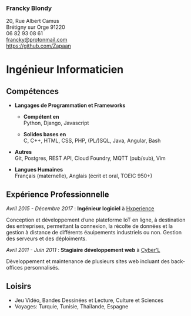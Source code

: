 ### Francky Blondy

20, Rue Albert Camus  
Brétigny sur Orge 91220  
06 82 93 08 61  
<francky@protonmail.com>  
<https://github.com/Zapaan>

# Ingénieur Informaticien

## Compétences

  - **Langages de Programmation et Frameworks**
    
      - **Compétent en**  
        Python, Django, Javascript
    
      - **Solides bases en**  
        C, C++, HTML, CSS, PHP, (PL/)SQL, Java, Angular, Bash

  - **Autres**  
    Git, Postgres, REST API, Cloud Foundry, MQTT (pub/sub), Vim

  - **Langues Humaines**  
    Français (maternelle), Anglais (écrit et oral, TOEIC 950+)

## Expérience Professionnelle

*Avril 2015 - Décembre 2017* : **Ingénieur logiciel** à
[Hxperience](https://www.hxperience.com)

Conception et développement d’une plateforme IoT en ligne, à destination
des entreprises, permettant la connexion, la rècolte de données et la
gestion à distance de différents éauipements industriels ou non. Gestion
des serveurs et des déploiments.

*Avril 2011 - Juin 2011* : **Stagiaire développement web** à
[Cyber’L](https://www.cyber-l.com/)

Dèveloppement et maintenance de plusieurs sites web incluant des
back-offices personnalisés.

## Loisirs

  - Jeu Vidéo, Bandes Dessinées et Lecture, Culture et Sciences
  - Voyages: Turquie, Tunisie, Thaïlande, Espagne
